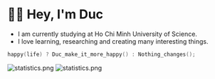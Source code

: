 # 👋🏼 Hey, I'm Duc

* I am currently studying at Ho Chi Minh University of Science.
* I love learning, researching and creating many interesting things.

```cpp
happy(life) ? Duc_make_it_more_happy() : Nothing_changes();
```
![statistics.png](https://github-readme-stats.vercel.app/api?username=caotanduc&show_icons=true&theme=buefy)
![statistics.png](https://github-readme-stats.vercel.app/api/top-langs/?username=caotanduc&layout=compact)
